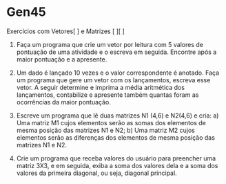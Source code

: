 # Gen45
Exercícios com Vetores[  ] e Matrizes [  ][  ]

  1. Faça um programa que crie um vetor por leitura com 5 valores de pontuação de uma atividade e o escreva em seguida. Encontre após a maior pontuação e a apresente. 
  
  2. Um dado é lançado 10 vezes e o valor correspondente é anotado. Faça um programa que gere um vetor com os lançamentos, escreva esse vetor. A seguir determine e imprima a média aritmética dos lançamentos, contabilize e apresente também quantas foram as ocorrências da maior pontuação.
  
  3. Escreve um programa que lê duas matrizes N1 (4,6) e N2(4,6) e cria:
a) Uma matriz M1 cujos elementos serão as somas dos elementos de mesma posição das matrizes N1 e N2;
b) Uma matriz M2 cujos elementos serão as diferenças dos elementos de mesma posição das matrizes N1 e N2.

  4. Crie um programa que receba valores do usuário para preencher uma matriz 3X3, e em seguida, exiba a soma dos valores dela e a soma dos valores da primeira diagonal, ou seja, diagonal principal.


